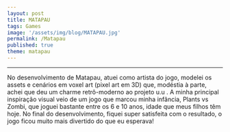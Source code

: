 ```yaml
---
layout: post
title: MATAPAU
tags: Games
image: '/assets/img/blog/MATAPAU.jpg'
permalink: /Matapau
published: true
theme: matapau
---
```


---
No desenvolvimento de Matapau, atuei como artista do jogo, modelei os assets e cenários em voxel art (pixel art em 3D) que, modéstia à parte, achei que deu um charme retrô-moderno ao projeto u.u . A minha principal inspiração visual veio de um jogo que marcou minha infância, Plants vs Zombi, que joguei bastante entre os 6 e 10 anos, idade que meus filhos têm hoje. No final do desenvolvimento, fiquei super satisfeita com o resultado, o jogo ficou muito mais divertido do que eu esperava!

